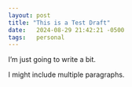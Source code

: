 ```yaml
---
layout: post
title: "This is a Test Draft"
date:   2024-08-29 21:42:21 -0500
tags:   personal
---
```


I’m just going to write a bit.

I might include multiple paragraphs.